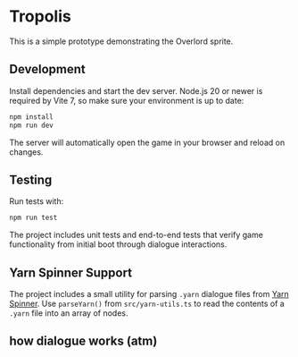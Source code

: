 # Tropolis

This is a simple prototype demonstrating the Overlord sprite.

## Development

Install dependencies and start the dev server. Node.js 20 or newer is
required by Vite 7, so make sure your environment is up to date:

```bash
npm install
npm run dev
```

The server will automatically open the game in your browser and reload on changes.

## Testing

Run tests with:

```bash
npm run test
```

The project includes unit tests and end-to-end tests that verify game functionality from initial boot through dialogue interactions.

## Yarn Spinner Support

The project includes a small utility for parsing `.yarn` dialogue files from
[Yarn Spinner](https://yarnspinner.dev/). Use `parseYarn()` from
`src/yarn-utils.ts` to read the contents of a `.yarn` file into an array of
nodes.

## how dialogue works (atm)

